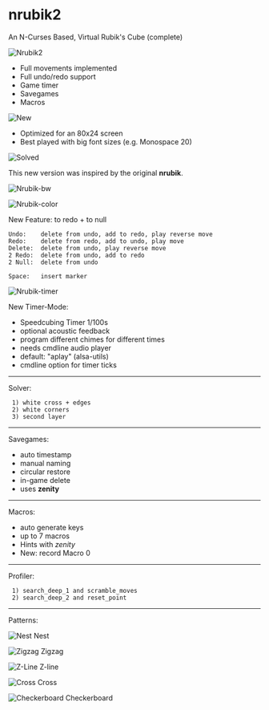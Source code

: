 # nrubik2
An N-Curses Based, Virtual Rubik's Cube (complete)

![Nrubik2](image/nrubik2.jpg?raw=true)

 - Full movements implemented
 - Full undo/redo support
 - Game timer
 - Savegames
 - Macros

![New](image/nrubik2-new.jpg?raw=true)

 - Optimized for an 80x24 screen
 - Best played with big font sizes (e.g. Monospace 20)

![Solved](image/nrubik2-solved.jpg?raw=true)

This new version was inspired by the original **nrubik**.

![Nrubik-bw](image/nrubik-bw.jpg?raw=true)

![Nrubik-color](image/nrubik-color.jpg?raw=true)

New Feature: to redo + to null

```
Undo:    delete from undo, add to redo, play reverse move
Redo:    delete from redo, add to undo, play move
Delete:  delete from undo, play reverse move
2 Redo:  delete from undo, add to redo
2 Null:  delete from undo

Space:   insert marker
```

![Nrubik-timer](image/timer.jpg?raw=true)

New Timer-Mode:

 - Speedcubing Timer 1/100s
 - optional acoustic feedback
 - program different chimes for different times
 - needs cmdline audio player
 - default: "aplay" (alsa-utils)
 - cmdline option for timer ticks

-----
Solver:

```
 1) white cross + edges
 2) white corners
 3) second layer
```

-----
Savegames:

 - auto timestamp
 - manual naming
 - circular restore
 - in-game delete
 - uses **zenity**

-----
Macros:

 - auto generate keys
 - up to 7 macros
 - Hints with *zenity*
 - New: record Macro 0

-----
Profiler:

```
 1) search_deep_1 and scramble_moves
 2) search_deep_2 and reset_point
```

-----
Patterns:

![Nest](image/nest.jpg?raw=true)
Nest

![Zigzag](image/zigzag.jpg?raw=true)
Zigzag

![Z-Line](image/z-line.jpg?raw=true)
Z-line

![Cross](image/cross.jpg?raw=true)
Cross

![Checkerboard](image/checkerboard.jpg?raw=true)
Checkerboard
